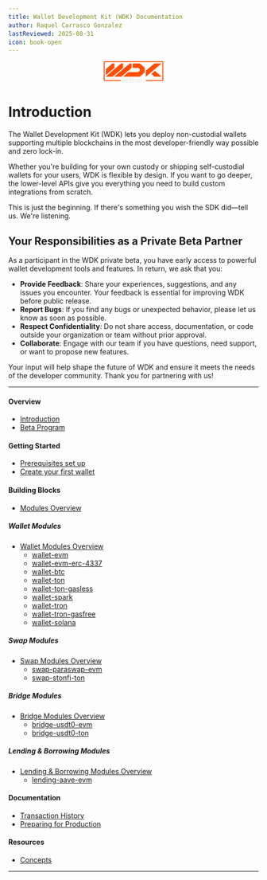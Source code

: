 ```yaml
---
title: Wallet Development Kit (WDK) Documentation
author: Raquel Carrasco Gonzalez
lastReviewed: 2025-08-31
icon: book-open
---
```

<p align="center">
  <img src="./assets/logo.png" width="120" />
</p>

# Introduction

The Wallet Development Kit (WDK) lets you deploy non-custodial wallets supporting multiple blockchains in the most developer-friendly way possible and zero lock-in.

Whether you're building for your own custody or shipping self-custodial wallets for your users, WDK is flexible by design. If you want to go deeper, the lower-level APIs give you everything you need to build custom integrations from scratch.

This is just the beginning. If there's something you wish the SDK did—tell us. We're listening.

## Your Responsibilities as a Private Beta Partner

As a participant in the WDK private beta, you have early access to powerful wallet development tools and features. In return, we ask that you:

- **Provide Feedback**: Share your experiences, suggestions, and any issues you encounter. Your feedback is essential for improving WDK before public release.
- **Report Bugs**: If you find any bugs or unexpected behavior, please let us know as soon as possible.
- **Respect Confidentiality**: Do not share access, documentation, or code outside your organization or team without prior approval.
- **Collaborate**: Engage with our team if you have questions, need support, or want to propose new features.

Your input will help shape the future of WDK and ensure it meets the needs of the developer community. Thank you for partnering with us!

---

#### Overview

- [Introduction](overview/introduction.md)
- [Beta Program](overview/beta-program.md)

#### Getting Started

- [Prerequisites set up](getting-started/prerequisites.md)
- [Create your first wallet](getting-started/quick-start.md)

#### Building Blocks
- [Modules Overview](wdk-modules/overview.md)

##### Wallet Modules
  - [Wallet Modules Overview](wdk-modules/wallet-modules/overview.md)
    - [wallet-evm](wdk-modules/wallet-modules/wallet-evm/overview.md)
    - [wallet-evm-erc-4337](wdk-modules/wallet-modules/wallet-evm-erc-4337/overview.md)
    - [wallet-btc](wdk-modules/wallet-modules/wallet-btc/overview.md)
    - [wallet-ton](wdk-modules/wallet-modules/wallet-ton/overview.md)
    - [wallet-ton-gasless](wdk-modules/wallet-modules/wallet-ton-gasless/overview.md)
    - [wallet-spark](wdk-modules/wallet-modules/wallet-spark/overview.md)
    - [wallet-tron](wdk-modules/wallet-modules/wallet-tron/overview.md)
    - [wallet-tron-gasfree](wdk-modules/wallet-modules/wallet-tron-gasfree/overview.md)
    - [wallet-solana](wdk-modules/wallet-modules/wallet-solana/overview.md)

##### Swap Modules
  - [Swap Modules Overview](wdk-modules/swap-modules/overview.md)
    - [swap-paraswap-evm](wdk-modules/swap-modules/wdk-protocol-swap-paraswap-evm/overview.md)
    - [swap-stonfi-ton](wdk-modules/swap-modules/wdk-protocol-swap-stonfi-ton/overview.md)

##### Bridge Modules
  - [Bridge Modules Overview](wdk-modules/bridge-modules/overview.md)
    - [bridge-usdt0-evm](wdk-modules/bridge-modules/wdk-protocol-bridge-usdt0-evm/overview.md)
    - [bridge-usdt0-ton](wdk-modules/bridge-modules/wdk-protocol-bridge-usdt0-ton/overview.md)

 ##### Lending & Borrowing Modules
  - [Lending & Borrowing Modules Overview](wdk-modules/lending-modules/overview.md)
    - [lending-aave-evm](wdk-modules/lending-modules/wdk-protocol-lending-aave-evm/overview.md)

#### Documentation

- [Transaction History](documentation/transaction-history.md)
- [Preparing for Production](documentation/preparing-for-production.md)

#### Resources
- [Concepts](resources/concepts.md)

---

